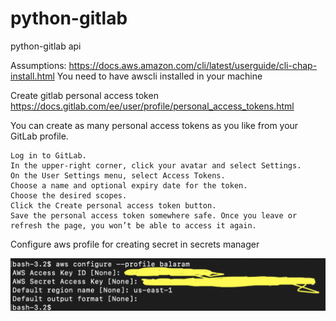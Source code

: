 # python-gitlab
python-gitlab api 

Assumptions:
https://docs.aws.amazon.com/cli/latest/userguide/cli-chap-install.html
You need to have awscli installed in your machine


Create gitlab personal access token
https://docs.gitlab.com/ee/user/profile/personal_access_tokens.html

You can create as many personal access tokens as you like from your GitLab profile.

    Log in to GitLab.
    In the upper-right corner, click your avatar and select Settings.
    On the User Settings menu, select Access Tokens.
    Choose a name and optional expiry date for the token.
    Choose the desired scopes.
    Click the Create personal access token button.
    Save the personal access token somewhere safe. Once you leave or refresh the page, you won’t be able to access it again.

Configure aws profile for creating secret in secrets manager

  ![picture](img/awscli_profile.png)


